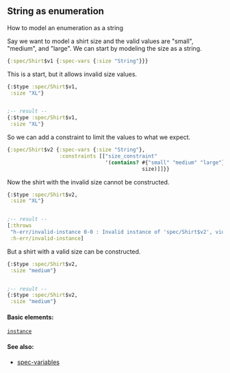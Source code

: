 <!---
  This markdown file was generated. Do not edit.
  -->

## String as enumeration

How to model an enumeration as a string

Say we want to model a shirt size and the valid values are "small", "medium", and "large". We can start by modeling the size as a string.

```clojure
{:spec/Shirt$v1 {:spec-vars {:size "String"}}}
```

This is a start, but it allows invalid size values.

```clojure
{:$type :spec/Shirt$v1,
 :size "XL"}


;-- result --
{:$type :spec/Shirt$v1,
 :size "XL"}
```

So we can add a constraint to limit the values to what we expect.

```clojure
{:spec/Shirt$v2 {:spec-vars {:size "String"},
                 :constraints [["size_constraint"
                                '(contains? #{"small" "medium" "large"}
                                            size)]]}}
```

Now the shirt with the invalid size cannot be constructed.

```clojure
{:$type :spec/Shirt$v2,
 :size "XL"}


;-- result --
[:throws
 "h-err/invalid-instance 0-0 : Invalid instance of 'spec/Shirt$v2', violates constraints size_constraint"
 :h-err/invalid-instance]
```

But a shirt with a valid size can be constructed.

```clojure
{:$type :spec/Shirt$v2,
 :size "medium"}


;-- result --
{:$type :spec/Shirt$v2,
 :size "medium"}
```

#### Basic elements:

[`instance`](../halite-basic-syntax-reference.md#instance)

#### See also:

* [spec-variables](spec-variables.md)


